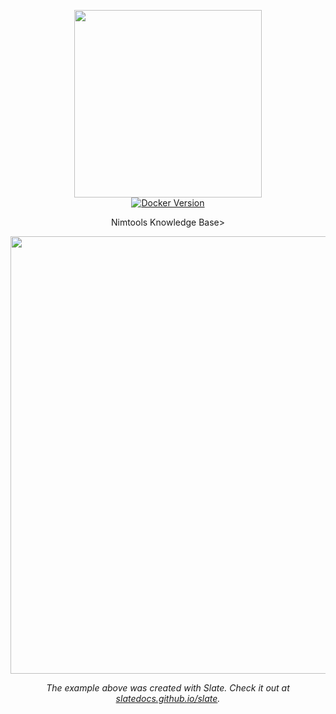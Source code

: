 <p align="center">
  <img src="https://i.imgur.com/vZaCl0Z.png" width="300">
  <br>
  
  <a href="https://hub.docker.com/r/slatedocs/slate">
    <img src="https://img.shields.io/docker/v/slatedocs/slate?sort=semver" alt="Docker Version" /></a>
</p>


<p align="center">Nimtools Knowledge Base></p>

<p align="center"><img src="https://raw.githubusercontent.com/slatedocs/img/main/screenshot-slate.png" width=700></p>

<p align="center"><em>The example above was created with Slate. Check it out at <a href="https://slatedocs.github.io/slate">slatedocs.github.io/slate</a>.</em></p>
